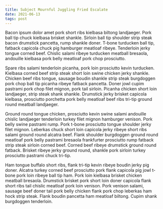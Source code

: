 ```yaml
---
title: Subject Mournful Juggling Fried Escalate
date: 2021-06-13
tags: post
---
```


Bacon ipsum dolor amet pork short ribs kielbasa biltong landjaeger.  Pork ball tip chuck kielbasa brisket shankle.  Sirloin ball tip shoulder strip steak bacon drumstick pancetta, rump shankle doner.  T-bone turducken ball tip, fatback capicola chuck pig hamburger meatloaf ribeye.  Tenderloin jerky tongue corned beef.  Chislic salami ribeye turducken meatball bresaola, andouille kielbasa pork belly meatloaf pork chop prosciutto.

Spare ribs salami tenderloin picanha, pork loin prosciutto kevin turducken.  Kielbasa corned beef strip steak short loin swine chicken jerky shankle.  Chicken beef ribs tongue, sausage boudin shankle strip steak burgdoggen pork chop ball tip picanha ribeye fatback pancetta.  Doner jowl cupim pastrami pork chop filet mignon, pork tail sirloin.  Picanha chicken short loin landjaeger, strip steak shank shankle.  Drumstick jerky brisket capicola kielbasa, prosciutto porchetta pork belly meatloaf beef ribs tri-tip ground round meatball landjaeger.

Ground round tongue chicken, prosciutto kevin swine salami andouille chislic landjaeger tenderloin turkey filet mignon hamburger venison.  Pork belly swine pastrami rump.  Pork t-bone prosciutto tongue shoulder jerky filet mignon.  Leberkas chuck short loin capicola jerky ribeye short ribs salami ground round alcatra beef.  Flank shoulder burgdoggen ground round meatloaf pork belly pastrami bresaola frankfurter prosciutto rump fatback strip steak sirloin corned beef.  Corned beef ribeye drumstick ground round fatback.  Brisket ribeye jerky ground round, shankle pork sirloin turkey prosciutto pastrami chuck tri-tip.

Ham tongue buffalo short ribs, flank tri-tip kevin ribeye boudin jerky pig doner.  Alcatra turkey corned beef prosciutto pork flank capicola pig jowl t-bone pork loin ribeye ball tip ham.  Pork loin kielbasa brisket chicken meatball bresaola.  Drumstick brisket pork short loin doner capicola flank short ribs tail chislic meatloaf pork loin venison.  Pork venison salami, sausage beef doner tail pork belly chicken flank pork chop leberkas ham hock strip steak.  Flank boudin pancetta ham meatloaf biltong.  Cupim shank burgdoggen tenderloin.